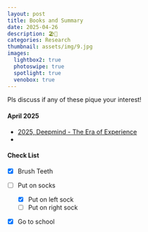 ```yaml
---
layout: post
title: Books and Summary
date: 2025-04-26
description: ‪🏖️‬🍾‬‬‬
categories: Research
thumbnail: assets/img/9.jpg
images:
  lightbox2: true
  photoswipe: true
  spotlight: true
  venobox: true
---
```


Pls discuss if any of these pique your interest!

#### April 2025

- [2025, Deepmind - The Era of Experience](https://storage.googleapis.com/deepmind-media/Era-of-Experience%20/The%20Era%20of%20Experience%20Paper.pdf)
- 


#### Check List

- [x] Brush Teeth
- [ ] Put on socks
  - [x] Put on left sock
  - [ ] Put on right sock
- [x] Go to school



